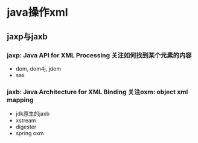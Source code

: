# java操作xml

## jaxp与jaxb

### jaxp: Java API for XML Processing  关注如何找到某个元素的内容

* dom, dom4j, jdom
* sax

### jaxb: Java Architecture for XML Binding  关注oxm: object xml mapping

* jdk原生的jaxb
* xstream
* digester
* spring oxm

